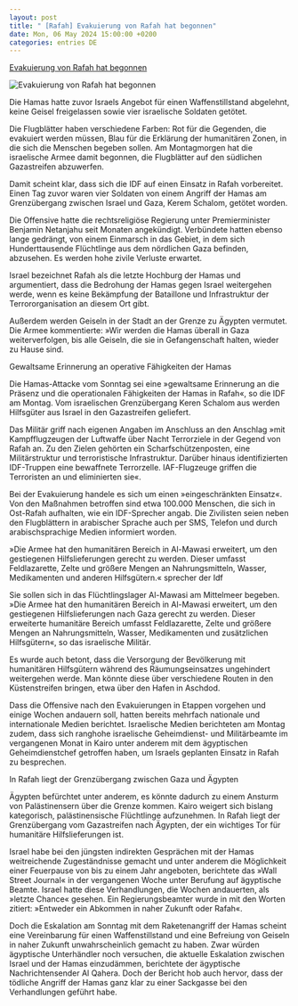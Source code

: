 ```yaml
---
layout: post
title: " [Rafah] Evakuierung von Rafah hat begonnen"
date: Mon, 06 May 2024 15:00:00 +0200
categories: entries DE
---
```

[Evakuierung von Rafah hat begonnen](https://www.juedische-allgemeine.de/israel/evakuierung-von-rafah-hat-begonnen/)

![Evakuierung von Rafah hat begonnen](https://www.juedische-allgemeine.de/wp-content/uploads/2024/05/0f492c66-6bb5-48a4-ae35-b9eca9c4a637-1440x720-1440x720-c-default.jpg)

Die Hamas hatte zuvor Israels Angebot für einen Waffenstillstand abgelehnt, keine Geisel freigelassen sowie vier israelische Soldaten getötet.

Die Flugblätter haben verschiedene Farben: Rot für die Gegenden, die evakuiert werden müssen, Blau für die Erklärung der humanitären Zonen, in die sich die Menschen begeben sollen. Am Montagmorgen hat die israelische Armee damit begonnen, die Flugblätter auf den südlichen Gazastreifen abzuwerfen.

Damit scheint klar, dass sich die IDF auf einen Einsatz in Rafah vorbereitet. Einen Tag zuvor waren vier Soldaten von einem Angriff der Hamas am Grenzübergang zwischen Israel und Gaza, Kerem Schalom, getötet worden.

Die Offensive hatte die rechtsreligiöse Regierung unter Premierminister Benjamin Netanjahu seit Monaten angekündigt. Verbündete hatten ebenso lange gedrängt, von einem Einmarsch in das Gebiet, in dem sich Hunderttausende Flüchtlinge aus dem nördlichen Gaza befinden, abzusehen. Es werden hohe zivile Verluste erwartet.

Israel bezeichnet Rafah als die letzte Hochburg der Hamas und argumentiert, dass die Bedrohung der Hamas gegen Israel weitergehen werde, wenn es keine Bekämpfung der Bataillone und Infrastruktur der Terrororganisation an diesem Ort gibt.

Außerdem werden Geiseln in der Stadt an der Grenze zu Ägypten vermutet. Die Armee kommentierte: »Wir werden die Hamas überall in Gaza weiterverfolgen, bis alle Geiseln, die sie in Gefangenschaft halten, wieder zu Hause sind.

Gewaltsame Erinnerung an operative Fähigkeiten der Hamas

Die Hamas-Attacke vom Sonntag sei eine »gewaltsame Erinnerung an die Präsenz und die operationalen Fähigkeiten der Hamas in Rafah«, so die IDF am Montag. Vom israelischen Grenzübergang Keren Schalom aus werden Hilfsgüter aus Israel in den Gazastreifen geliefert.

Das Militär griff nach eigenen Angaben im Anschluss an den Anschlag »mit Kampfflugzeugen der Luftwaffe über Nacht Terrorziele in der Gegend von Rafah an. Zu den Zielen gehörten ein Scharfschützenposten, eine Militärstruktur und terroristische Infrastruktur. Darüber hinaus identifizierten IDF-Truppen eine bewaffnete Terrorzelle. IAF-Flugzeuge griffen die Terroristen an und eliminierten sie«.

Bei der Evakuierung handele es sich um einen »eingeschränkten Einsatz«. Von den Maßnahmen betroffen sind etwa 100.000 Menschen, die sich in Ost-Rafah aufhalten, wie ein IDF-Sprecher angab. Die Zivilisten seien neben den Flugblättern in arabischer Sprache auch per SMS, Telefon und durch arabischsprachige Medien informiert worden.

»Die Armee hat den humanitären Bereich in Al-Mawasi erweitert, um den gestiegenen Hilfslieferungen gerecht zu werden. Dieser umfasst Feldlazarette, Zelte und größere Mengen an Nahrungsmitteln, Wasser, Medikamenten und anderen Hilfsgütern.« sprecher der Idf

Sie sollen sich in das Flüchtlingslager Al-Mawasi am Mittelmeer begeben. »Die Armee hat den humanitären Bereich in Al-Mawasi erweitert, um den gestiegenen Hilfslieferungen nach Gaza gerecht zu werden. Dieser erweiterte humanitäre Bereich umfasst Feldlazarette, Zelte und größere Mengen an Nahrungsmitteln, Wasser, Medikamenten und zusätzlichen Hilfsgütern«, so das israelische Militär.

Es wurde auch betont, dass die Versorgung der Bevölkerung mit humanitären Hilfsgütern während des Räumungseinsatzes ungehindert weitergehen werde. Man könnte diese über verschiedene Routen in den Küstenstreifen bringen, etwa über den Hafen in Aschdod.

Dass die Offensive nach den Evakuierungen in Etappen vorgehen und einige Wochen andauern soll, hatten bereits mehrfach nationale und internationale Medien berichtet. Israelische Medien berichteten am Montag zudem, dass sich ranghohe israelische Geheimdienst- und Militärbeamte im vergangenen Monat in Kairo unter anderem mit dem ägyptischen Geheimdienstchef getroffen haben, um Israels geplanten Einsatz in Rafah zu besprechen.

In Rafah liegt der Grenzübergang zwischen Gaza und Ägypten

Ägypten befürchtet unter anderem, es könnte dadurch zu einem Ansturm von Palästinensern über die Grenze kommen. Kairo weigert sich bislang kategorisch, palästinensische Flüchtlinge aufzunehmen. In Rafah liegt der Grenzübergang vom Gazastreifen nach Ägypten, der ein wichtiges Tor für humanitäre Hilfslieferungen ist.

Israel habe bei den jüngsten indirekten Gesprächen mit der Hamas weitreichende Zugeständnisse gemacht und unter anderem die Möglichkeit einer Feuerpause von bis zu einem Jahr angeboten, berichtete das »Wall Street Journal« in der vergangenen Woche unter Berufung auf ägyptische Beamte. Israel hatte diese Verhandlungen, die Wochen andauerten, als »letzte Chance« gesehen. Ein Regierungsbeamter wurde in mit den Worten zitiert: »Entweder ein Abkommen in naher Zukunft oder Rafah«.

Doch die Eskalation am Sonntag mit dem Raketenangriff der Hamas scheint eine Vereinbarung für einen Waffenstillstand und eine Befreiung von Geiseln in naher Zukunft unwahrscheinlich gemacht zu haben. Zwar würden ägyptische Unterhändler noch versuchen, die aktuelle Eskalation zwischen Israel und der Hamas einzudämmen, berichtete der ägyptische Nachrichtensender Al Qahera. Doch der Bericht hob auch hervor, dass der tödliche Angriff der Hamas ganz klar zu einer Sackgasse bei den Verhandlungen geführt habe.

